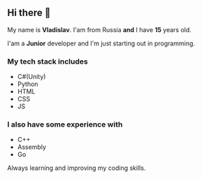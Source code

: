 ## Hi there 👋

My name is **Vladislav**. I'am from Russia **and** I have **15** years old.

I'am a **Junior** developer and I'm just starting out in programming.  

### My tech stack includes
- C#(Unity)
- Python
- HTML
- CSS
- JS

### I also have some experience with
- C++
- Assembly
- Go

Always learning and improving my coding skills.